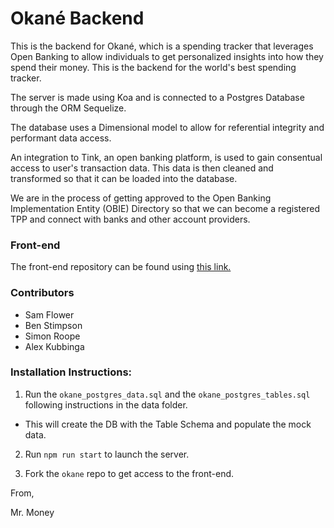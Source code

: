 # Okané Backend

This is the backend for Okané, which is a spending tracker that leverages Open Banking to allow individuals to get personalized insights into how they spend their money.
This is the backend for the world's best spending tracker.

The server is made using Koa and is connected to a Postgres Database through the ORM Sequelize.

The database uses a Dimensional model to allow for referential integrity and performant data access.

An integration to Tink, an open banking platform, is used to gain consentual access to user's transaction data. This data is then cleaned and transformed so that it can be loaded into the database.

We are in the process of getting approved to the Open Banking Implementation Entity (OBIE) Directory so that we can become a registered TPP and connect with banks and other account providers.


### Front-end
The front-end repository can be found using [this link.](https://github.com/AlexKubbinga/okane)

### Contributors

- Sam Flower
- Ben Stimpson
- Simon Roope
- Alex Kubbinga
### Installation Instructions:

1. Run the `okane_postgres_data.sql` and the `okane_postgres_tables.sql` following instructions in the data folder.

- This will create the DB with the Table Schema and populate the mock data.

2. Run `npm run start` to launch the server.

3. Fork the `okane` repo to get access to the front-end.

From,

Mr. Money
